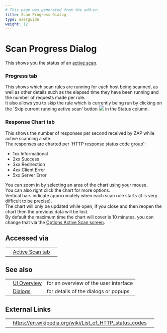 ```yaml
---
# This page was generated from the add-on.
title: Scan Progress Dialog
type: userguide
weight: 12
---
```


# Scan Progress Dialog

This shows you the status of an [active scan](/docs/desktop/start/features/ascan/).  

### Progress tab

This shows which scan rules are running for each host being scanned, as well as other details such as the elapsed time they have been running and the number of requests made per rule.  
It also allows you to skip the rule which is currently being run by clicking on the 'Skip current running active scan' button ![](/docs/desktop/images/10/137.png) in the Status column.

### Response Chart tab

This shows the number of responses per second received by ZAP while active scanning a site.  
The responses are charted per 'HTTP response status code group':

* 1xx Informational
* 2xx Success
* 3xx Redirection
* 4xx Client Error
* 5xx Server Error

You can zoom in by selecting an area of the chart using your mouse.  
You can also right click the chart for more options.  
Vertical bars indicate approximately when each scan rule starts (it is very difficult to be precise).  
The chart will only be updated while open, if you close and then reopen the chart then the previous data will be lost.  
By default the maximum time the chart will cover is 10 minutes, you can change that via the [Options Active Scan screen](/docs/desktop/ui/dialogs/options/ascan/).

## Accessed via

|   |                                                 |   |
|---|-------------------------------------------------|---|
|   | [Active Scan tab](/docs/desktop/ui/tabs/ascan/) |   |

## See also

|   |                                      |                                       |
|---|--------------------------------------|---------------------------------------|
|   | [UI Overview](/docs/desktop/ui/)     | for an overview of the user interface |
|   | [Dialogs](/docs/desktop/ui/dialogs/) | for details of the dialogs or popups  |

## External Links

|   |                                                           |   |
|---|-----------------------------------------------------------|---|
|   | <https://en.wikipedia.org/wiki/List_of_HTTP_status_codes> |   |
